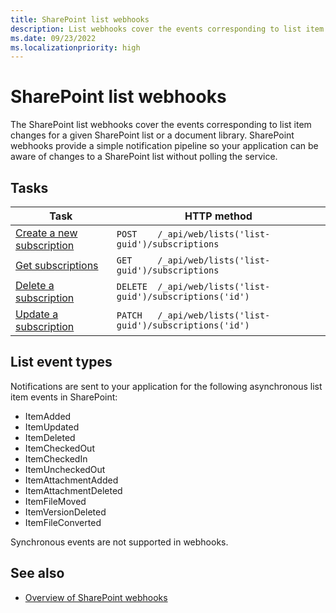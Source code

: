 ```yaml
---
title: SharePoint list webhooks
description: List webhooks cover the events corresponding to list item changes for a given SharePoint list or a document library.
ms.date: 09/23/2022
ms.localizationpriority: high
---
```

# SharePoint list webhooks

The SharePoint list webhooks cover the events corresponding to list item changes for a given SharePoint list or a document library. SharePoint webhooks provide a simple notification pipeline so your application can be aware of changes to a SharePoint list without polling the service.

## Tasks

| Task                                                | HTTP method                                            |
|-----------------------------------------------------|--------------------------------------------------------|
| [Create a new subscription](./create-subscription.md) | `POST    /_api/web/lists('list-guid')/subscriptions` |
| [Get subscriptions](./get-subscription.md)          | `GET     /_api/web/lists('list-guid')/subscriptions`   |
| [Delete a subscription](./delete-subscription.md)   | `DELETE  /_api/web/lists('list-guid')/subscriptions('id')`|
| [Update a subscription](./update-subscription.md)   | `PATCH   /_api/web/lists('list-guid')/subscriptions('id')`|

## List event types
Notifications are sent to your application for the following asynchronous list item events in SharePoint:

* ItemAdded
* ItemUpdated
* ItemDeleted
* ItemCheckedOut
* ItemCheckedIn
* ItemUncheckedOut
* ItemAttachmentAdded
* ItemAttachmentDeleted
* ItemFileMoved
* ItemVersionDeleted
* ItemFileConverted

Synchronous events are not supported in webhooks.

## See also

* [Overview of SharePoint webhooks](../overview-sharepoint-webhooks.md)

